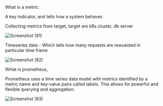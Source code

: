 What is a metric: 

A key indicator, and tells how a system behaves

Collecting metrics from target, target are k8s cluster, db server

![Screenshot (81)](https://github.com/user-attachments/assets/51e2ee8e-d91c-4c14-bb13-b744d178ac86)

Timeseries data -
Which tells how many requests are rewuested in particular time frame 

![Screenshot (82)](https://github.com/user-attachments/assets/b1d76431-f68d-43d5-b0e3-2aa1df2f88b2)

WHat is prometheus, 

Prometheus uses a time series data model with metrics identified by a metric name and key-value pairs called labels.
This allows for powerful and flexible querying and aggregation.

![Screenshot (83)](https://github.com/user-attachments/assets/b8b28bf5-ead4-4e7d-bbe4-15e91936fef9)


